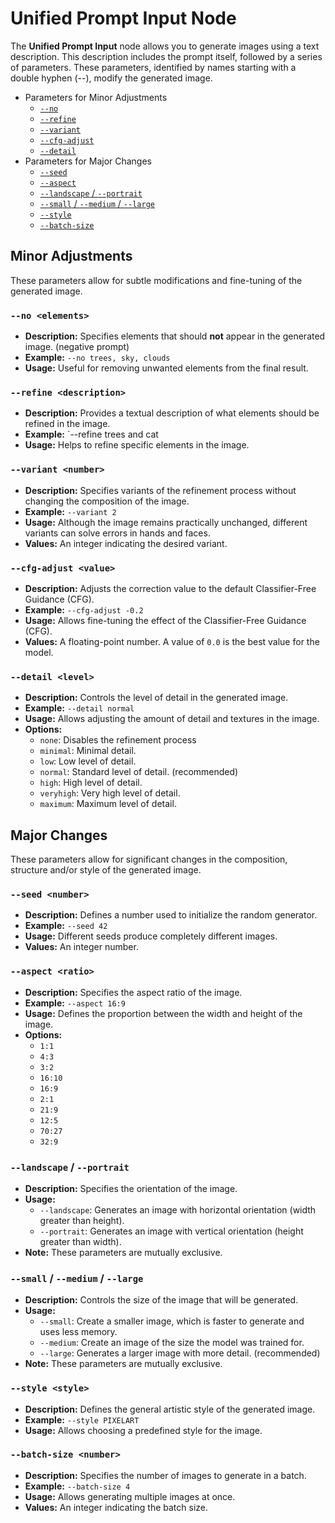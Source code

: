 # Unified Prompt Input Node

The **Unified Prompt Input** node allows you to generate images using a text description. This description includes the prompt itself, followed by a series of parameters. These parameters, identified by names starting with a double hyphen (--), modify the generated image. 

- Parameters for Minor Adjustments
  - [`--no`](#--no-elements)
  - [`--refine`](#--refine-description)
  - [`--variant`](#--variant-number)
  - [`--cfg-adjust`](#--cfg-adjust-value)
  - [`--detail`](#--detail-level)
- Parameters for Major Changes
  - [`--seed`](#--seed-number)
  - [`--aspect`](#--aspect-ratio)
  - [`--landscape` / `--portrait`](#--landscape----portrait)
  - [`--small` / `--medium` / `--large`](#--small----medium----large)
  - [`--style`](#--style-style)
  - [`--batch-size`](#--batch-size-number)

## Minor Adjustments

These parameters allow for subtle modifications and fine-tuning of the generated image.

### `--no <elements>`

*   **Description:** Specifies elements that should **not** appear in the generated image. (negative prompt)
*   **Example:** `--no trees, sky, clouds`
*   **Usage:** Useful for removing unwanted elements from the final result.

### `--refine <description>`

*   **Description:** Provides a textual description of what elements should be refined in the image.
*   **Example:** `--refine trees and cat
*   **Usage:** Helps to refine specific elements in the image.

### `--variant <number>`

*   **Description:** Specifies variants of the refinement process without changing the composition of the image.
*   **Example:** `--variant 2`
*   **Usage:** Although the image remains practically unchanged, different variants can solve errors in hands and faces.
*   **Values:** An integer indicating the desired variant.

### `--cfg-adjust <value>`

*   **Description:** Adjusts the correction value to the default Classifier-Free Guidance (CFG).
*   **Example:** `--cfg-adjust -0.2`
*   **Usage:** Allows fine-tuning the effect of the Classifier-Free Guidance (CFG).
*   **Values:** A floating-point number. A value of `0.0` is the best value for the model.

### `--detail <level>`

*   **Description:** Controls the level of detail in the generated image.
*   **Example:** `--detail normal`
*   **Usage:** Allows adjusting the amount of detail and textures in the image.
*   **Options:**
    *   `none`: Disables the refinement process
    *   `minimal`: Minimal detail.
    *   `low`: Low level of detail.
    *   `normal`: Standard level of detail. (recommended)
    *   `high`: High level of detail.
    *   `veryhigh`: Very high level of detail.
    *   `maximum`: Maximum level of detail.

## Major Changes

These parameters allow for significant changes in the composition, structure and/or style of the generated image.

### `--seed <number>`

*   **Description:** Defines a number used to initialize the random generator.
*   **Example:** `--seed 42`
*   **Usage:** Different seeds produce completely different images.
*   **Values:** An integer number.

### `--aspect <ratio>`

*   **Description:** Specifies the aspect ratio of the image.
*   **Example:** `--aspect 16:9`
*   **Usage:** Defines the proportion between the width and height of the image.
*   **Options:**
    *   `1:1`
    *   `4:3`
    *   `3:2`
    *   `16:10`
    *   `16:9`
    *   `2:1`
    *   `21:9`
    *   `12:5`
    *   `70:27`
    *   `32:9`

### `--landscape` / `--portrait`

*   **Description:** Specifies the orientation of the image.
*   **Usage:**
    *   `--landscape`: Generates an image with horizontal orientation (width greater than height).
    *   `--portrait`: Generates an image with vertical orientation (height greater than width).
*   **Note:** These parameters are mutually exclusive.

### `--small` / `--medium` / `--large`

*   **Description:** Controls the size of the image that will be generated.
*   **Usage:**
    *   `--small`: Create a smaller image, which is faster to generate and uses less memory.
    *   `--medium`: Create an image of the size the model was trained for.
    *   `--large`: Generates a larger image with more detail. (recommended)
*   **Note:** These parameters are mutually exclusive.

### `--style <style>`

*   **Description:** Defines the general artistic style of the generated image.
*   **Example:** `--style PIXELART`
*   **Usage:** Allows choosing a predefined style for the image.
<!--
*   **Options:**
    *   `PHOTO`: Realistic photographic style.
    *   `DARKFAN80`: Dark fantasy style from the 80s.
    *   `PIXELART`: Pixel art style.
    *   `INK`: Ink drawing style.
    *   `CUTETOY`: Cute toy style.
    *   `1GIRLX`: ...
    *   `1GIRLZ`: ...
    *   `CUSTOM1`: Custom style 1.
    *   `CUSTOM2`: Custom style 2.
-->

### `--batch-size <number>`

*   **Description:** Specifies the number of images to generate in a batch.
*   **Example:** `--batch-size 4`
*   **Usage:** Allows generating multiple images at once.
*   **Values:** An integer indicating the batch size.


